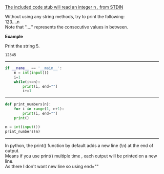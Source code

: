 [The included code stub will read an integer n , from STDIN](https://www.hackerrank.com/challenges/python-print/problem?isFullScreen=true)

Without using any string methods, try to print the following:<br>
123....n<br>
Note that "...." represents the consecutive values in between.<br>

**Example**

Print the string 5.
```
12345
```

------------------------------------------------------------------------------------
```python
if __name__ == '__main__':
    n = int(input())
    i=1
    while(i<=n):
        print(i, end="")
        i+=1

```
------------------------------------------------------------------------------------
```python
def print_numbers(n):
    for i in range(1, n+1):
        print(i, end="")
    print()

n = int(input())
print_numbers(n)
```
------------------------------------------------------------------------------------


In python, the print() function by default adds a new line (\n) at the end of output.<br>
Means if you use print() multiple time , each output will be printed on a new line.<br>
As there I don't want new line so using end=""



